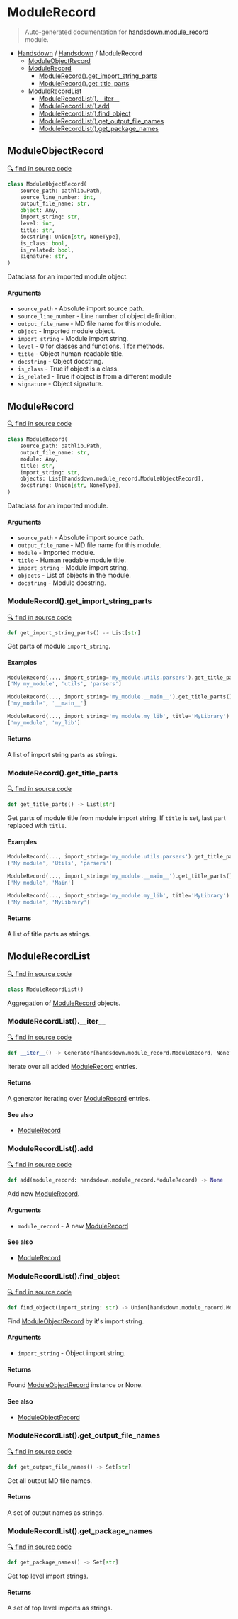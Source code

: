 # ModuleRecord

> Auto-generated documentation for [handsdown.module_record](../handsdown/module_record.py) module.

- [Handsdown](./README.md#handsdown) / [Handsdown](./handsdown_index.md#handsdown) / ModuleRecord
  - [ModuleObjectRecord](#moduleobjectrecord)
  - [ModuleRecord](#modulerecord)
    - [ModuleRecord().get_import_string_parts](#modulerecordget_import_string_parts)
    - [ModuleRecord().get_title_parts](#modulerecordget_title_parts)
  - [ModuleRecordList](#modulerecordlist)
    - [ModuleRecordList().\_\_iter\_\_](#modulerecordlist__iter__)
    - [ModuleRecordList().add](#modulerecordlistadd)
    - [ModuleRecordList().find_object](#modulerecordlistfind_object)
    - [ModuleRecordList().get_output_file_names](#modulerecordlistget_output_file_names)
    - [ModuleRecordList().get_package_names](#modulerecordlistget_package_names)

## ModuleObjectRecord

[🔍 find in source code](../handsdown/module_record.py#L9)

```python
class ModuleObjectRecord(
    source_path: pathlib.Path,
    source_line_number: int,
    output_file_name: str,
    object: Any,
    import_string: str,
    level: int,
    title: str,
    docstring: Union[str, NoneType],
    is_class: bool,
    is_related: bool,
    signature: str,
)
```

Dataclass for an imported module object.

#### Arguments

- `source_path` - Absolute import source path.
- `source_line_number` - Line number of object definition.
- `output_file_name` - MD file name for this module.
- `object` - Imported module object.
- `import_string` - Module import string.
- `level` - 0 for classes and functions, 1 for methods.
- `title` - Object human-readable title.
- `docstring` - Object docstring.
- `is_class` - True if object is a class.
- `is_related` - True if object is from a different module
- `signature` - Object signature.

## ModuleRecord

[🔍 find in source code](../handsdown/module_record.py#L41)

```python
class ModuleRecord(
    source_path: pathlib.Path,
    output_file_name: str,
    module: Any,
    title: str,
    import_string: str,
    objects: List[handsdown.module_record.ModuleObjectRecord],
    docstring: Union[str, NoneType],
)
```

Dataclass for an imported module.

#### Arguments

- `source_path` - Absolute import source path.
- `output_file_name` - MD file name for this module.
- `module` - Imported module.
- `title` - Human readable module title.
- `import_string` - Module import string.
- `objects` - List of objects in the module.
- `docstring` - Module docstring.

### ModuleRecord().get_import_string_parts

[🔍 find in source code](../handsdown/module_record.py#L63)

```python
def get_import_string_parts() -> List[str]
```

Get parts of module `import_string`.

#### Examples

```python
ModuleRecord(..., import_string='my_module.utils.parsers').get_title_parts()
['My my_module', 'utils', 'parsers']

ModuleRecord(..., import_string='my_module.__main__').get_title_parts()
['my_module', '__main__']

ModuleRecord(..., import_string='my_module.my_lib', title='MyLibrary').get_title_parts()
['my_module', 'my_lib']
```

#### Returns

A list of import string parts as strings.

### ModuleRecord().get_title_parts

[🔍 find in source code](../handsdown/module_record.py#L83)

```python
def get_title_parts() -> List[str]
```

Get parts of module title from module import string.
If `title` is set, last part replaced with `title`.

#### Examples

```python
ModuleRecord(..., import_string='my_module.utils.parsers').get_title_parts()
['My module', 'Utils', 'parsers']

ModuleRecord(..., import_string='my_module.__main__').get_title_parts()
['My module', 'Main']

ModuleRecord(..., import_string='my_module.my_lib', title='MyLibrary').get_title_parts()
['My module', 'MyLibrary']
```

#### Returns

A list of title parts as strings.

## ModuleRecordList

[🔍 find in source code](../handsdown/module_record.py#L114)

```python
class ModuleRecordList()
```

Aggregation of [ModuleRecord](#modulerecord) objects.

### ModuleRecordList().\_\_iter\_\_

[🔍 find in source code](../handsdown/module_record.py#L166)

```python
def __iter__() -> Generator[handsdown.module_record.ModuleRecord, NoneType, NoneType]
```

Iterate over all added [ModuleRecord](#modulerecord) entries.

#### Returns

A generator iterating over [ModuleRecord](#modulerecord) entries.

#### See also

- [ModuleRecord](./docs#modulerecord)

### ModuleRecordList().add

[🔍 find in source code](../handsdown/module_record.py#L153)

```python
def add(module_record: handsdown.module_record.ModuleRecord) -> None
```

Add new [ModuleRecord](#modulerecord).

#### Arguments

- `module_record` - A new [ModuleRecord](#modulerecord)

#### See also

- [ModuleRecord](./docs#modulerecord)

### ModuleRecordList().find_object

[🔍 find in source code](../handsdown/module_record.py#L123)

```python
def find_object(import_string: str) -> Union[handsdown.module_record.ModuleObjectRecord, NoneType]
```

Find [ModuleObjectRecord](#moduleobjectrecord) by it's import string.

#### Arguments

- `import_string` - Object import string.

#### Returns

Found [ModuleObjectRecord](#moduleobjectrecord) instance or None.

#### See also

- [ModuleObjectRecord](./docs#moduleobjectrecord)

### ModuleRecordList().get_output_file_names

[🔍 find in source code](../handsdown/module_record.py#L135)

```python
def get_output_file_names() -> Set[str]
```

Get all output MD file names.

#### Returns

A set of output names as strings.

### ModuleRecordList().get_package_names

[🔍 find in source code](../handsdown/module_record.py#L144)

```python
def get_package_names() -> Set[str]
```

Get top level import strings.

#### Returns

A set of top level imports as strings.

